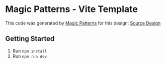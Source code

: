 # Magic Patterns - Vite Template

This code was generated by [Magic Patterns](https://magicpatterns.com) for this design: [Source Design](https://www.magicpatterns.com/c/rtvf4ovhhr5uww7zhbsizx)

## Getting Started

1. Run `npm install`
2. Run `npm run dev`
